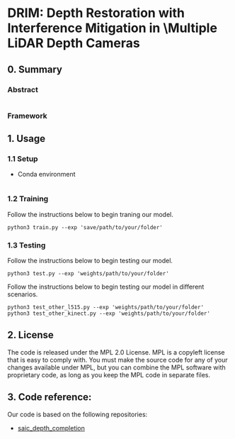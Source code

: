 # DRIM: Depth Restoration with Interference Mitigation in \\Multiple LiDAR Depth Cameras

## 0. Summary

### Abstract
```

```
### Framework


## 1. Usage

### 1.1 Setup

- Conda environment
```

```

### 1.2 Training

Follow the instructions below to begin traning our model.

```
python3 train.py --exp 'save/path/to/your/folder'
```

### 1.3 Testing

Follow the instructions below to begin testing our model.
```
python3 test.py --exp 'weights/path/to/your/folder'
```

Follow the instructions below to begin testing our model in different scenarios.
```
python3 test_other_l515.py --exp 'weights/path/to/your/folder'
python3 test_other_kinect.py --exp 'weights/path/to/your/folder'
```

## 2. License

The code is released under the MPL 2.0 License. MPL is a copyleft license that is easy to comply with. You must make the source code for any of your changes available under MPL, but you can combine the MPL software with proprietary code, as long as you keep the MPL code in separate files.


## 3. Code reference:

Our code is based on the following repositories:

- [saic_depth_completion](https://github.com/SamsungLabs/saic_depth_completion/tree/master)
